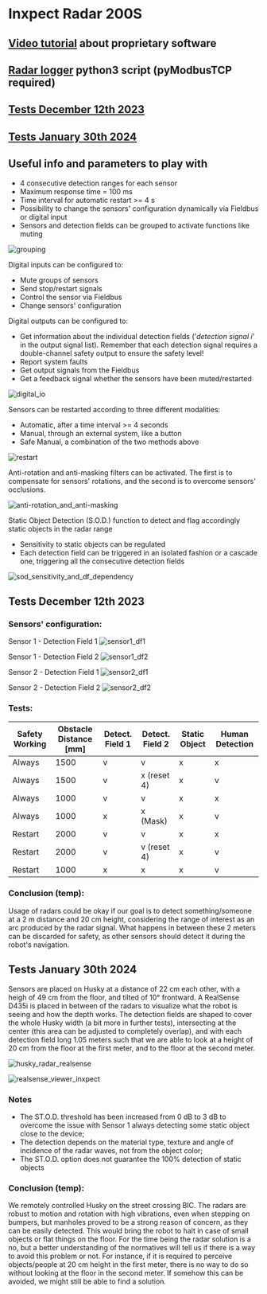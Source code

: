 # Inxpect Radar 200S

## [Video tutorial](https://www.youtube.com/watch?v=gXUdojU0PK8&list=PL2DBTrkO_vw2XxB7L_wobYaPWWIt-ITiW) about proprietary software
## [Radar logger](https://github.com/AltoRobotics/knowledge-base/blob/main/scripts/radar_logger.py) python3 script (pyModbusTCP required)
## [Tests December 12th 2023](#Tests-December-12th-2023)
## [Tests January 30th 2024](#Tests-January-30th-2024)

## Useful info and parameters to play with
 - 4 consecutive detection ranges for each sensor
 - Maximum response time = 100 ms
 - Time interval for automatic restart >= 4 s
 - Possibility to change the sensors' configuration dynamically via Fieldbus or digital input
 - Sensors and detection fields can be grouped to activate functions like muting

![grouping](https://github.com/AltoRobotics/knowledge-base/assets/32684998/9b67227a-2081-42ed-b8b9-4dae349327a0)

Digital inputs can be configured to:
 - Mute groups of sensors
 - Send stop/restart signals
 - Control the sensor via Fieldbus
 - Change sensors' configuration

Digital outputs can be configured to:
 - Get information about the individual detection fields ('_detection signal i_' in the output signal list). Remember that each detection signal requires a double-channel safety output to ensure the safety level!
 - Report system faults
 - Get output signals from the Fieldbus
 - Get a feedback signal whether the sensors have been muted/restarted

![digital_io](https://github.com/AltoRobotics/knowledge-base/assets/32684998/0da013c8-8b7d-4908-930b-f370cbbf8cc8)

Sensors can be restarted according to three different modalities:
 - Automatic, after a time interval >= 4 seconds
 - Manual, through an external system, like a button
 - Safe Manual, a combination of the two methods above

![restart](https://github.com/AltoRobotics/knowledge-base/assets/32684998/17829408-c321-4661-b883-a3a5cab8f074)

Anti-rotation and anti-masking filters can be activated. The first is to compensate for sensors' rotations, and the second is to overcome sensors' occlusions.

![anti-rotation_and_anti-masking](https://github.com/AltoRobotics/knowledge-base/assets/32684998/8d8fb57f-ac4e-4d72-a928-91c0d88a971d)

Static Object Detection (S.O.D.) function to detect and flag accordingly static objects in the radar range
 - Sensitivity to static objects can be regulated
 - Each detection field can be triggered in an isolated fashion or a cascade one, triggering all the consecutive detection fields

![sod_sensitivity_and_df_dependency](https://github.com/AltoRobotics/knowledge-base/assets/32684998/31eee76c-0f6f-4549-adff-2da5cfdbcde7)

## Tests December 12th 2023

### Sensors' configuration:

Sensor 1 - Detection Field 1
![sensor1_df1](https://github.com/AltoRobotics/knowledge-base/assets/32684998/d0c81f89-0ff9-467d-9ded-1a2eed6a5783)

Sensor 1 - Detection Field 2
![sensor1_df2](https://github.com/AltoRobotics/knowledge-base/assets/32684998/305470c8-52ec-4220-b155-9148828a7095)

Sensor 2 - Detection Field 1
![sensor2_df1](https://github.com/AltoRobotics/knowledge-base/assets/32684998/243f9942-0ceb-47e2-894e-730256ced67f)

Sensor 2 - Detection Field 2
![sensor2_df2](https://github.com/AltoRobotics/knowledge-base/assets/32684998/e3163433-7012-4a48-9449-723b4896fcb2)

### Tests:

| Safety Working | Obstacle Distance [mm] | Detect. Field 1 | Detect. Field 2 | Static Object | Human Detection |
|----------------|------------------------|-----------------|-----------------|---------------|-----------------|
|     Always     |          1500          |        v        |        v        |       x       |        x        |
|     Always     |          1500          |        v        |   x (reset 4)   |       x       |        v        |
|     Always     |          1000          |        v        |        v        |       x       |        x        |
|     Always     |          1000          |        x        |     x (Mask)    |       x       |        v        |
|     Restart    |          2000          |        v        |        v        |       x       |        x        |
|     Restart    |          2000          |        v        |   v (reset 4)   |       x       |        v        |
|     Restart    |          1000          |        x        |        x        |       x       |        v        |

### Conclusion (temp):
Usage of radars could be okay if our goal is to detect something/someone at a 2 m distance and 20 cm height, considering the range of interest as an arc produced by the radar signal. What happens in between these 2 meters can be discarded for safety, as other sensors should detect it during the robot's navigation.

## Tests January 30th 2024

Sensors are placed on Husky at a distance of 22 cm each other, with a heigh of 49 cm from the floor, and tilted of 10° frontward. A RealSense D435i is placed in between of the radars to visualize what the robot is seeing and how the depth works. The detection fields are shaped to cover the whole Husky width (a bit more in further tests), intersecting at the center (this area can be adjusted to completely overlap), and with each detection field long 1.05 meters such that we are able to look at a height of 20 cm from the floor at the first meter, and to the floor at the second meter.

![husky_radar_realsense](https://github.com/AltoRobotics/knowledge-base/assets/32684998/0244a9a5-2e60-4e98-a3ef-0646968967d0)

![realsense_viewer_inxpect](https://github.com/AltoRobotics/knowledge-base/assets/32684998/5328b8d2-2f70-41d1-a6ae-ad7b2b44a827)

### Notes
 - The ST.O.D. threshold has been increased from 0 dB to 3 dB to overcome the issue with Sensor 1 always detecting some static object close to the device;
 - The detection depends on the material type, texture and angle of incidence of the radar waves, not from the object color;
 - The ST.O.D. option does not guarantee the 100% detection of static objects
 
### Conclusion (temp):

We remotely controlled Husky on the street crossing BIC. The radars are robust to motion and rotation with high vibrations, even when stepping on bumpers, but manholes proved to be a strong reason of concern, as they can be easily detected. This would bring the robot to halt in case of small objects or flat things on the floor. For the time being the radar solution is a no, but a better understanding of the normatives will tell us if there is a way to avoid this problem or not. For instance, if it is required to perceive objects/people at 20 cm height in the first meter, there is no way to do so without looking at the floor in the second meter. If somehow this can be avoided, we might still be able to find a solution.
